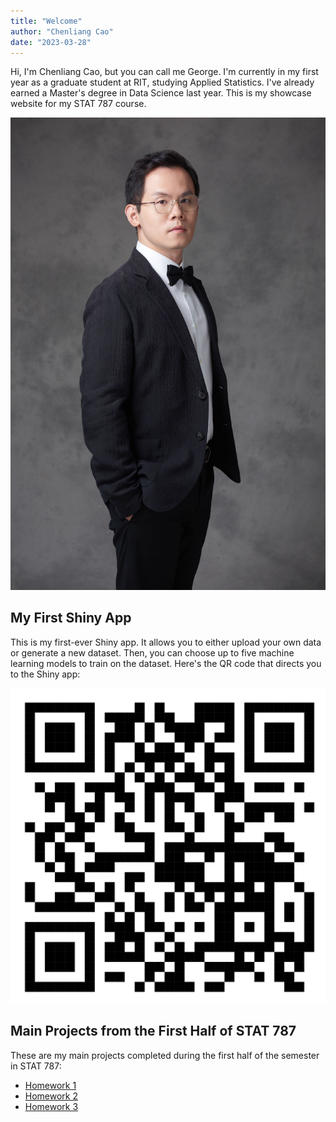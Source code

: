 ```yaml
---
title: "Welcome"
author: "Chenliang Cao"
date: "2023-03-28"
---
```


Hi, I'm Chenliang Cao, but you can call me George. I'm currently in my first year as a graduate student at RIT, studying Applied Statistics. I've already earned a Master's degree in Data Science last year. This is my showcase website for my STAT 787 course.

![avatar](avatar.jpg)

## My First Shiny App

This is my first-ever Shiny app. It allows you to either upload your own data or generate a new dataset. Then, you can choose up to five machine learning models to train on the dataset. Here's the QR code that directs you to the Shiny app:

![QR Code](GeorgeCaoShiny.png)

## Main Projects from the First Half of STAT 787

These are my main projects completed during the first half of the semester in STAT 787:

- [Homework 1](homework1.pdf)
- [Homework 2](homework2.pdf)
- [Homework 3](homework3.pdf)
